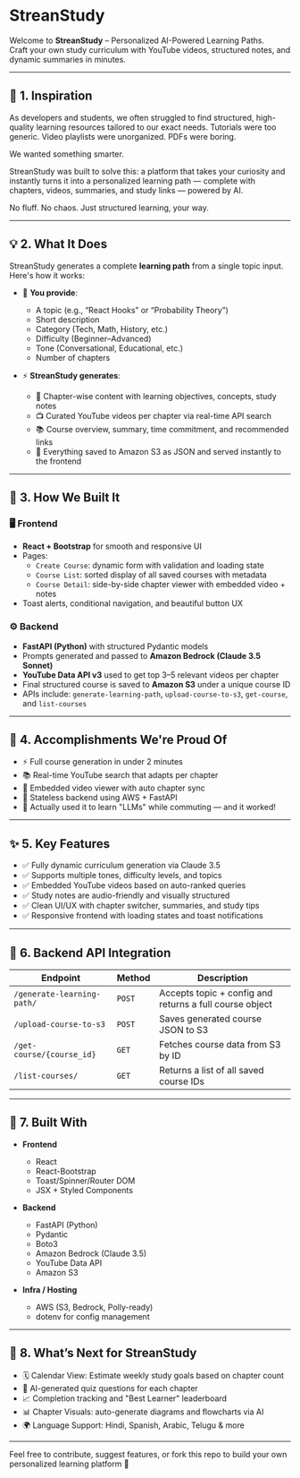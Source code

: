 # StreanStudy

Welcome to **StreanStudy** – Personalized AI-Powered Learning Paths.  
Craft your own study curriculum with YouTube videos, structured notes, and dynamic summaries in minutes.

---

## 🧠 1. Inspiration

As developers and students, we often struggled to find structured, high-quality learning resources tailored to our exact needs. Tutorials were too generic. Video playlists were unorganized. PDFs were boring.

We wanted something smarter.

StreanStudy was built to solve this: a platform that takes your curiosity and instantly turns it into a personalized learning path — complete with chapters, videos, summaries, and study links — powered by AI.

No fluff. No chaos. Just structured learning, your way.

---

## 💡 2. What It Does

StreanStudy generates a complete **learning path** from a single topic input. Here's how it works:

- 🧠 **You provide**:
  - A topic (e.g., “React Hooks” or “Probability Theory”)
  - Short description
  - Category (Tech, Math, History, etc.)
  - Difficulty (Beginner–Advanced)
  - Tone (Conversational, Educational, etc.)
  - Number of chapters

- ⚡ **StreanStudy generates**:
  - 📖 Chapter-wise content with learning objectives, concepts, study notes
  - 📺 Curated YouTube videos per chapter via real-time API search
  - 📚 Course overview, summary, time commitment, and recommended links
  - 🧾 Everything saved to Amazon S3 as JSON and served instantly to the frontend

---

## 🔨 3. How We Built It

### 🖥️ Frontend
- **React + Bootstrap** for smooth and responsive UI
- Pages:
  - `Create Course`: dynamic form with validation and loading state
  - `Course List`: sorted display of all saved courses with metadata
  - `Course Detail`: side-by-side chapter viewer with embedded video + notes
- Toast alerts, conditional navigation, and beautiful button UX

### ⚙️ Backend
- **FastAPI (Python)** with structured Pydantic models
- Prompts generated and passed to **Amazon Bedrock (Claude 3.5 Sonnet)**
- **YouTube Data API v3** used to get top 3–5 relevant videos per chapter
- Final structured course is saved to **Amazon S3** under a unique course ID
- APIs include: `generate-learning-path`, `upload-course-to-s3`, `get-course`, and `list-courses`

---

## 🚀 4. Accomplishments We're Proud Of

- ⚡ Full course generation in under 2 minutes
- 📚 Real-time YouTube search that adapts per chapter
- 🎥 Embedded video viewer with auto chapter sync
- 🔄 Stateless backend using AWS + FastAPI
- 🧠 Actually used it to learn "LLMs" while commuting — and it worked!

---

## ✨ 5. Key Features

- ✅ Fully dynamic curriculum generation via Claude 3.5
- ✅ Supports multiple tones, difficulty levels, and topics
- ✅ Embedded YouTube videos based on auto-ranked queries
- ✅ Study notes are audio-friendly and visually structured
- ✅ Clean UI/UX with chapter switcher, summaries, and study tips
- ✅ Responsive frontend with loading states and toast notifications

---

## 🔌 6. Backend API Integration

| Endpoint | Method | Description |
|---------|--------|-------------|
| `/generate-learning-path/` | `POST` | Accepts topic + config and returns a full course object |
| `/upload-course-to-s3` | `POST` | Saves generated course JSON to S3 |
| `/get-course/{course_id}` | `GET` | Fetches course data from S3 by ID |
| `/list-courses/` | `GET` | Returns a list of all saved course IDs |

---

## 🧰 7. Built With

- **Frontend**
  - React
  - React-Bootstrap
  - Toast/Spinner/Router DOM
  - JSX + Styled Components

- **Backend**
  - FastAPI (Python)
  - Pydantic
  - Boto3
  - Amazon Bedrock (Claude 3.5)
  - YouTube Data API
  - Amazon S3

- **Infra / Hosting**
  - AWS (S3, Bedrock, Polly-ready)
  - dotenv for config management

---

## 🌱 8. What’s Next for StreanStudy

- 🗓️ Calendar View: Estimate weekly study goals based on chapter count
- 🧪 AI-generated quiz questions for each chapter
- 📈 Completion tracking and "Best Learner" leaderboard
- 📊 Chapter Visuals: auto-generate diagrams and flowcharts via AI
- 🌍 Language Support: Hindi, Spanish, Arabic, Telugu & more

---

Feel free to contribute, suggest features, or fork this repo to build your own personalized learning platform 🚀  
